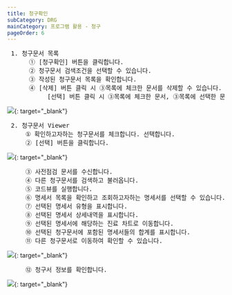 ```yaml
---
title: 청구확인
subCategory: DRG
mainCategory: 프로그램 활용 - 청구
pageOrder: 6
---
```

<pre>
 <t2><bold>1. 청구문서 목록</bold></t2>
      ① [청구확인] 버튼을 클릭합니다.
      ② 청구문서 검색조건을 선택할 수 있습니다.
      ③ 작성된 청구문서 목록을 확인합니다.
      ④ [삭제] 버튼 클릭 시 ③목록에 체크한 문서를 삭제할 수 있습니다.
           [선택] 버튼 클릭 시 ③목록에 체크한 문서, ③목록에 선택한 문서를 상세하게 볼 수 있습니다.
</pre>

[![](/images/{{page.url}}_1.png)](/images/{{page.url}}_1.png){: target="_blank"}

<pre>
 <t2><bold>2. 청구문서 Viewer</bold></t2>
     ① 확인하고자하는 청구문서를 체크합니다. 선택합니다.
     ② [선택] 버튼을 클릭합니다.
</pre>

[![](/images/{{page.url}}_2.png)](/images/{{page.url}}_2.png){: target="_blank"}

<pre>
     ③ 사전점검 문서를 수신합니다.
     ④ 다른 청구문서를 검색하고 불러옵니다.
     ⑤ 코드뷰를 실행합니다.
     ⑥ 명세서 목록을 확인하고 조회하고자하는 명세서를 선택할 수 있습니다.
     ⑦ 선택된 명세서 유형을 표시합니다.
     ⑧ 선택된 명세서 상세내역을 표시합니다.
     ⑨ 선택된 명세서에 해당하는 진료 차트로 이동합니다.
     ⑩ 선택된 청구문서에 포함된 명세서들의 합계를 표시합니다.
     ⑪ 다른 청구문서로 이동하여 확인할 수 있습니다.
</pre>

[![](/images/{{page.url}}_3.png)](/images/{{page.url}}_3.png){: target="_blank"}

<pre>
     ⑫ 청구서 정보를 확인합니다.
</pre>

[![](/images/{{page.url}}_4.png)](/images/{{page.url}}_4.png){: target="_blank"}

